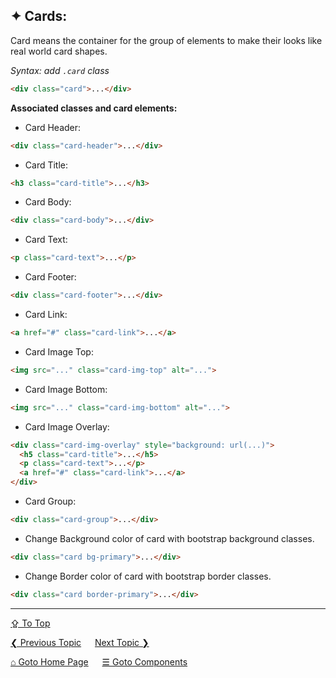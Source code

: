 ## &#10022; Cards:
Card means the container for the group of elements to make their looks like real world card shapes.

*Syntax: add `.card` class*
```html
<div class="card">...</div>
```

**Associated classes and card elements:**
- Card Header:
```html
<div class="card-header">...</div>
```
- Card Title:
```html
<h3 class="card-title">...</h3>
```

- Card Body:
```html
<div class="card-body">...</div>
```

- Card Text:
```html
<p class="card-text">...</p>
```

- Card Footer:
```html
<div class="card-footer">...</div>
```

- Card Link:
```html
<a href="#" class="card-link">...</a>
```

- Card Image Top:
```html
<img src="..." class="card-img-top" alt="...">
```

- Card Image Bottom:
```html
<img src="..." class="card-img-bottom" alt="...">
```

- Card Image Overlay:
```html
<div class="card-img-overlay" style="background: url(...)">
  <h5 class="card-title">...</h5>
  <p class="card-text">...</p>
  <a href="#" class="card-link">...</a>
</div>
```

- Card Group:
```html
<div class="card-group">...</div>
```

- Change Background color of card with bootstrap background classes.
```html
<div class="card bg-primary">...</div>
```

- Change Border color of card with bootstrap border classes.
```html
<div class="card border-primary">...</div>
```

---
[&#8682; To Top](#-cards)

[&#10094; Previous Topic](./components.close-button.md) &emsp; [Next Topic &#10095;](./components.carousel.md)

[&#8962; Goto Home Page](../../README.md) &emsp; [&#9776; Goto Components](./components.md)